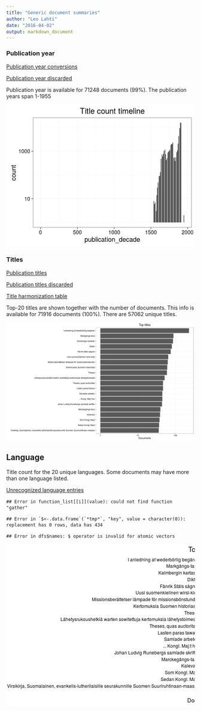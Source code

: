 ```yaml
---
title: "Generic document summaries"
author: "Leo Lahti"
date: "2016-04-02"
output: markdown_document
---
```



### Publication year

[Publication year conversions](output.tables/publication_year_conversion_nontrivial.csv)

[Publication year discarded](output.tables/publication_year_discarded.csv)

Publication year is available for 71248 documents (99%). The publication years span 1-1955

![plot of chunk summarypublicationyear](figure/summarypublicationyear-1.png)


### Titles

[Publication titles](output.tables/title_accepted.csv)

[Publication titles discarded](output.tables/title_discarded.csv)

[Title harmonization table](output.tables/title_conversion_nontrivial.csv)

Top-20 titles are shown together with the number of documents. This info is available for 71916 documents (100%). There are 57062 unique titles.

![plot of chunk summarytitle](figure/summarytitle-1.png)

## Language

Title count for the 20 unique languages. Some documents may have more than one language listed.

[Unrecognized language entries](output.tables/language_unidentified.csv)  


```
## Error in function_list[[i]](value): could not find function "gather"
```

```
## Error in `$<-.data.frame`(`*tmp*`, "key", value = character(0)): replacement has 0 rows, data has 434
```

```
## Error in dfs$names: $ operator is invalid for atomic vectors
```

![plot of chunk summarylang](figure/summarylang-1.png)

